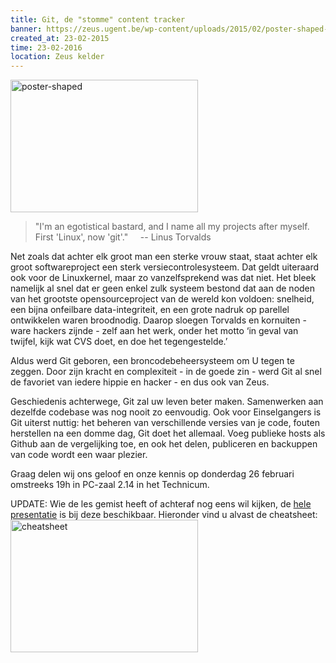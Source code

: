 ```yaml
---
title: Git, de "stomme" content tracker
banner: https://zeus.ugent.be/wp-content/uploads/2015/02/poster-shaped-300x212.png
created_at: 23-02-2015
time: 23-02-2016
location: Zeus kelder
---
```


<a href="https://zeus.ugent.be/wp-content/uploads/2015/02/poster-shaped.png"><img src="https://zeus.ugent.be/wp-content/uploads/2015/02/poster-shaped-300x212.png" alt="poster-shaped" width="300" height="212" class="alignright size-medium wp-image-2213" /></a>

> "I'm an egotistical bastard, and I name all my projects after myself. First 'Linux', now 'git'."
&nbsp;&nbsp;&nbsp;&nbsp;-- Linus Torvalds

Net zoals dat achter elk groot man een sterke vrouw staat, staat achter elk groot softwareproject een sterk versiecontrolesysteem. Dat geldt uiteraard ook voor de Linuxkernel, maar zo vanzelfsprekend was dat niet. Het bleek namelijk al snel dat er geen enkel zulk systeem bestond dat aan de noden van het grootste opensourceproject van de wereld kon voldoen: snelheid, een bijna onfeilbare data-integriteit, en een grote nadruk op parellel ontwikkelen waren broodnodig. Daarop sloegen Torvalds en kornuiten - ware hackers zijnde - zelf aan het werk, onder het motto ‘in geval van twijfel, kijk wat CVS doet, en doe het tegengestelde.’

Aldus werd Git geboren, een broncodebeheersysteem om U tegen te zeggen. Door zijn kracht en complexiteit - in de goede zin - werd Git al snel de favoriet van iedere hippie en hacker - en dus ook van Zeus.

Geschiedenis achterwege, Git zal uw leven beter maken. Samenwerken aan dezelfde codebase was nog nooit zo eenvoudig. Ook voor Einselgangers is Git uiterst nuttig: het beheren van verschillende versies van je code, fouten herstellen na een domme dag,  Git doet het allemaal. Voeg publieke hosts als Github aan de vergelijking toe, en ook het delen, publiceren en backuppen van code wordt een waar plezier.

Graag delen wij ons geloof en onze kennis op donderdag 26 februari omstreeks 19h in PC-zaal 2.14 in het Technicum.

UPDATE: Wie de les gemist heeft of achteraf nog eens wil kijken, de <a href="https://zeus.ugent.be/wp-content/uploads/2015/02/presentation.zip">hele presentatie</a> is bij deze beschikbaar. Hieronder vind u alvast de cheatsheet: <a href="https://zeus.ugent.be/wp-content/uploads/2015/02/cheatsheet.png"><img src="https://zeus.ugent.be/wp-content/uploads/2015/02/cheatsheet-300x212.png" alt="cheatsheet" width="300" height="212" class="aligncenter" /></a>
